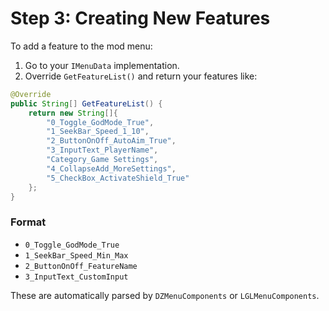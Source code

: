 # Step 3: Creating New Features

To add a feature to the mod menu:

1. Go to your `IMenuData` implementation.
2. Override `GetFeatureList()` and return your features like:

```java
@Override
public String[] GetFeatureList() {
    return new String[]{
        "0_Toggle_GodMode_True",
        "1_SeekBar_Speed_1_10",
        "2_ButtonOnOff_AutoAim_True",
        "3_InputText_PlayerName",
        "Category_Game Settings",
        "4_CollapseAdd_MoreSettings",
        "5_CheckBox_ActivateShield_True"
    };
}
```

### Format

- `0_Toggle_GodMode_True`
- `1_SeekBar_Speed_Min_Max`
- `2_ButtonOnOff_FeatureName`
- `3_InputText_CustomInput`

These are automatically parsed by `DZMenuComponents` or `LGLMenuComponents`.

